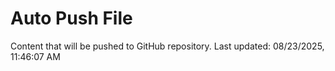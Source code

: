 # Auto Push File

Content that will be pushed to GitHub repository.
Last updated: 08/23/2025, 11:46:07 AM